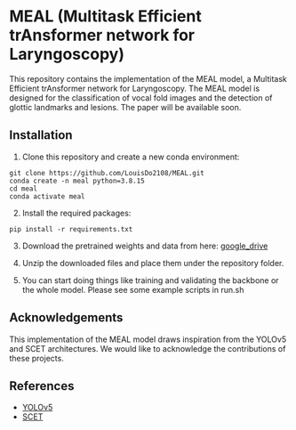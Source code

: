 # MEAL (Multitask Efficient trAnsformer network for Laryngoscopy)

This repository contains the implementation of the MEAL model, a Multitask Efficient trAnsformer network for Laryngoscopy. The MEAL model is designed for the classification of vocal fold images and the detection of glottic landmarks and lesions. The paper will be available soon.

## Installation
1. Clone this repository and create a new conda environment:
```
git clone https://github.com/LouisDo2108/MEAL.git
conda create -n meal python=3.8.15
cd meal
conda activate meal
```

2. Install the required packages:
```
pip install -r requirements.txt
```

3. Download the pretrained weights and data from here: [google_drive](https://drive.google.com/drive/folders/1B6hFoUSijcOSNkZafNPULgnJ-jkQOqX0?usp=share_link)

4. Unzip the downloaded files and place them under the repository folder.

5. You can start doing things like training and validating the backbone or the whole model. Please see some example scripts in run.sh

## Acknowledgements
This implementation of the MEAL model draws inspiration from the YOLOv5 and SCET architectures. We would like to acknowledge the contributions of these projects.

## References
- [YOLOv5](https://github.com/ultralytics/yolov5)
- [SCET](https://github.com/AlexZou14/SCET)